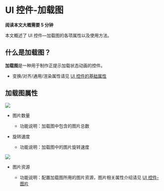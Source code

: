 # UI 控件-加载图

**阅读本文大概需要 5 分钟**

本文概述了 UI 控件—加载图的各项属性以及使用方法。

## 什么是加载图？

**加载图**是一种用于制作正提示加载状态动画的控件。

- 变换/对齐/通用/渲染属性请见 [UI 控件的基础属性](https://meta.feishu.cn/wiki/wikcn5pYngyHnkkrJlz8bLMhC9e)

## 加载图属性

![](https://wstatic-a1.233leyuan.com/productdocs/static/boxcn6Qbx3hqC6rqPSHeu1p47iw.png)

- 图片数量

  - 功能说明：加载图中包含的图片总数
- 旋转速度

  - 功能说明：加载图中的图片旋转速度

![](https://wstatic-a1.233leyuan.com/productdocs/static/boxcnvu4tg6E8Bnp2EvYkeJQtSf.gif)

- 图片资源

  - 功能说明：配置加载图所用的图片资源，图片相关属性介绍请见 [UI 控件-图片](https://docs.ark.online/UI/UIComponent-Image.html)
